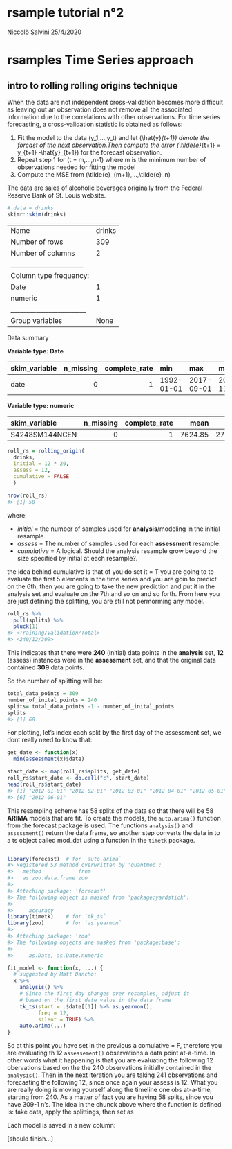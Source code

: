 rsample tutorial n°2
================
Niccolò Salvini
25/4/2020

# rsamples Time Series approach

## intro to rolling rolling origins technique

When the data are not independent cross-validation becomes more
difficult as leaving out an observation does not remove all the
associated information due to the correlations with other observations.
For time series forecasting, a cross-validation statistic is obtained as
follows:

1.  Fit the model to the data \(y_1,...,y_t\) and let \(\hat{y}_{t+1}\)
    denote the forcast of the next observation.Then compute the error
    \(\tilde{e}_{t+1} = y_{t+1} -\hat{y}_{t+1}\) for the forecast
    observation.
2.  Repeat step 1 for \(t = m,...,n-1\) where m is the minimum number of
    observations needed for fitting the model
3.  Compute the MSE from \(\tilde{e}_{m+1},...,\tilde{e}_n\)

The data are sales of alcoholic beverages originally from the Federal
Reserve Bank of St. Louis website.

``` r
# data = drinks
skimr::skim(drinks)
```

|                                                  |        |
| :----------------------------------------------- | :----- |
| Name                                             | drinks |
| Number of rows                                   | 309    |
| Number of columns                                | 2      |
| \_\_\_\_\_\_\_\_\_\_\_\_\_\_\_\_\_\_\_\_\_\_\_   |        |
| Column type frequency:                           |        |
| Date                                             | 1      |
| numeric                                          | 1      |
| \_\_\_\_\_\_\_\_\_\_\_\_\_\_\_\_\_\_\_\_\_\_\_\_ |        |
| Group variables                                  | None   |

Data summary

**Variable type:
Date**

| skim\_variable | n\_missing | complete\_rate | min        | max        | median     | n\_unique |
| :------------- | ---------: | -------------: | :--------- | :--------- | :--------- | --------: |
| date           |          0 |              1 | 1992-01-01 | 2017-09-01 | 2004-11-01 |       309 |

**Variable type:
numeric**

| skim\_variable | n\_missing | complete\_rate |    mean |      sd |   p0 |  p25 |  p50 |  p75 |  p100 | hist  |
| :------------- | ---------: | -------------: | ------: | ------: | ---: | ---: | ---: | ---: | ----: | :---- |
| S4248SM144NCEN |          0 |              1 | 7624.85 | 2721.47 | 3031 | 5117 | 7266 | 9553 | 14740 | ▇▇▇▅▁ |

``` r
roll_rs = rolling_origin(
  drinks, 
  initial = 12 * 20, 
  assess = 12,
  cumulative = FALSE
  )

nrow(roll_rs)
#> [1] 58
```

where:

  - *initial* = the number of samples used for **analysis**/modeling in
    the initial resample.
  - *assess* = The number of samples used for each **assessment**
    resample.
  - *cumulative* = A logical. Should the analysis resample grow beyond
    the size specified by initial at each resample?.

the idea behind cumulative is that of you do set it = T you are going to
to evaluate the first 5 elements in the time series and you are goin to
predict on the 6th, then you are going to take the new prediction and
put it in the analysis set and evaluate on the 7th and so on and so
forth. From here you are just defining the splitting, you are still not
permorming any model.

``` r
roll_rs %>% 
  pull(splits) %>%  
  pluck(1)
#> <Training/Validation/Total>
#> <240/12/309>
```

This indicates that there were **240** (initial) data points in the
**analysis** set, **12** (assess) instances were in the **assessment**
set, and that the original data contained **309** data points.

So the number of splitting will be:

``` r
total_data_points = 309
number_of_inital_points = 240
splits= total_data_points -1 - number_of_inital_points
splits
#> [1] 68
```

For plotting, let’s index each split by the first day of the assessment
set, we dont really need to know that:

``` r
get_date <- function(x) 
  min(assessment(x)$date)

start_date <- map(roll_rs$splits, get_date)
roll_rs$start_date <- do.call("c", start_date)
head(roll_rs$start_date)
#> [1] "2012-01-01" "2012-02-01" "2012-03-01" "2012-04-01" "2012-05-01"
#> [6] "2012-06-01"
```

This resampling scheme has 58 splits of the data so that there will be
58 **ARIMA** models that are fit. To create the models, the
`auto.arima()` function from the forecast package is used. The functions
`analysis()` and `assessment()` return the data frame, so another step
converts the data in to a ts object called mod\_dat using a function in
the `timetk` package.

``` r

library(forecast)  # for `auto.arima`
#> Registered S3 method overwritten by 'quantmod':
#>   method            from
#>   as.zoo.data.frame zoo
#> 
#> Attaching package: 'forecast'
#> The following object is masked from 'package:yardstick':
#> 
#>     accuracy
library(timetk)    # for `tk_ts`
library(zoo)       # for `as.yearmon`
#> 
#> Attaching package: 'zoo'
#> The following objects are masked from 'package:base':
#> 
#>     as.Date, as.Date.numeric

fit_model <- function(x, ...) {
  # suggested by Matt Dancho:
  x %>%
    analysis() %>%
    # Since the first day changes over resamples, adjust it
    # based on the first date value in the data frame 
    tk_ts(start = .$date[[1]] %>% as.yearmon(), 
          freq = 12, 
          silent = TRUE) %>%
    auto.arima(...)
}
```

So at this point you have set in the previous a comulative = F,
therefore you are evaluating th 12 `assessement()` observations a data
point at-a-time. In other words what it happening is that you are
evaluating the following 12 obervations based on the the 240
observations initially contained in the `analysis()`. Then in the next
iteration you are taking 241 observations and forecasting the following
12, since once again your assess is 12. What you are really doing is
moving yourself along the timeline one obs at-a-time, starting from 240.
As a matter of fact you are having 58 splits, since you have 309-1 n’s.
The idea in the chunck above where the function is defined is: take
data, apply the splittings, then set as

Each model is saved in a new column:

\[should finish…\]
